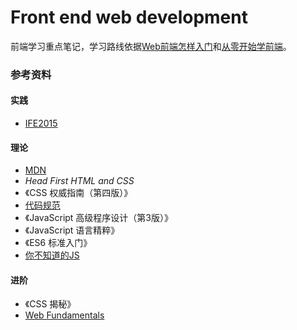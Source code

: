 # Front end web development
前端学习重点笔记，学习路线依据[Web前端怎样入门](http://github.com)和[从零开始学前端](https://github.com/qianguyihao/Web)。

### 参考资料
#### 实践
- [IFE2015](https://github.com/baidu-ife/ife/tree/master/2015_spring/task)
#### 理论
- [MDN](https://developer.mozilla.org/en-US/#)
- *Head First HTML and CSS*
- 《CSS 权威指南（第四版）》
- [代码规范](https://github.com/ecomfe/spec)
- 《JavaScript 高级程序设计（第3版）》
- 《JavaScript 语言精粹》
- 《ES6 标准入门》
- [你不知道的JS](https://github.com/getify/You-Dont-Know-JS)
#### 进阶
- 《CSS 揭秘》
- [Web Fundamentals](https://developers.google.com/web/fundamentals/)
